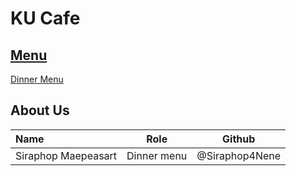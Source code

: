 # KU Cafe

## [Menu](Menu.md)

[Dinner Menu](Menu.md#Dinner)

## About Us

| Name      | Role      | Github          |
|:----------|-----------|-----------------|
| Siraphop Maepeasart | Dinner menu | @Siraphop4Nene |
